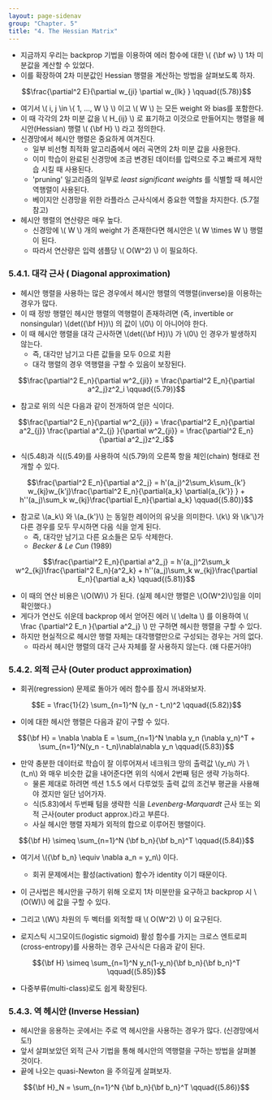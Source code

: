 ```yaml
---
layout: page-sidenav
group: "Chapter. 5"
title: "4. The Hessian Matrix"
---
```


- 지금까지 우리는 backprop 기법을 이용하여 에러 함수에 대한 \\( {\bf w} \\) 1차 미분값을 계산할 수 있었다.
- 이를 확장하여 2차 미분값인 Hessian 행렬을 계산하는 방법을 살펴보도록 하자.

$$\frac{\partial^2 E}{\partial w_{ji} \partial w_{lk} } \qquad{(5.78)}$$

- 여기서 \\( i, j \in \\\{ 1, ..., W \\\} \\) 이고 \\( W \\) 는 모든 weight 와 bias를 포함한다.
- 이 때 각각의 2차 미분 값을 \\( H_{ij} \\) 로 표기하고 이것으로 만들어지는 행렬을 헤시안(Hessian) 행렬 \\( {\bf H} \\) 라고 정의한다.
- 신경망에서 헤시안 행렬은 중요하게 여겨진다.
    - 일부 비선형 최적화 알고리즘에서 에러 곡면의 2차 미분 값을 사용한다.
    - 이미 학습이 완료된 신경망에 조금 변경된 데이터를 입력으로 주고 빠르게 재학습 시킬 때 사용된다.
    - 'pruning' 일고리즘의 일부로 *least significant weights* 를 식별할 때 헤시안 역행렬이 사용된다.
    - 베이지안 신경망을 위한 라플라스 근사식에서 중요한 역할을 차지한다. (5.7절 참고)
- 헤시안 행렬의 연산량은 매우 높다.
    - 신경망에 \\( W \\) 개의 weight 가 존재한다면 헤시안은 \\( W \times W \\) 행렬이 된다.
    - 따라서 연산량은 입력 샘플당 \\( O(W^2) \\) 이 필요하다.

### 5.4.1. 대각 근사 ( Diagonal approximation)

- 헤시안 행렬을 사용하는 많은 경우에서 헤시안 행렬의 역행렬(inverse)을 이용하는 경우가 많다.
- 이 때 정방 행렬인 헤시안 행렬의 역행렬이 존재하려면 (즉, invertible or nonsingular) \\(det({\bf H})\\) 의 값이 \\(0\\) 이 아니어야 한다.
- 이 때 헤시안 행렬을 대각 근사하면 \\(det({\bf H})\\) 가 \\(0\\) 인 경우가 발생하지 않는다.
    - 즉, 대각만 남기고 다른 값들을 모두 0으로 치환
    - 대각 행렬의 경우 역행렬을 구할 수 있음이 보장된다.

$$\frac{\partial^2 E_n}{\partial w^2_{ji}} = \frac{\partial^2 E_n}{\partial a^2_j}z^2_i \qquad{(5.79)}$$

- 참고로 위의 식은 다음과 같이 전개하여 얻은 식이다.

$$\frac{\partial^2 E_n}{\partial w^2_{ji}} = \frac{\partial^2 E_n}{\partial a^2_{j}} \frac{\partial a^2_{j} }{\partial w^2_{ji}} = \frac{\partial^2 E_n}{\partial a^2_j}z^2_i$$


- 식(5.48)과 식((5.49)를 사용하여 식(5.79)의 오른쪽 항을 체인(chain) 형태로 전개할 수 있다.

$$\frac{\partial^2 E_n}{\partial a^2_j} = h'(a_j)^2\sum_k\sum_{k'} w_{kj}w_{k'j}\frac{\partial^2 E_n}{\partial{a_k} \partial{a_{k'}} } + h''(a_j)\sum_k w_{kj}\frac{\partial E_n}{\partial a_k} \qquad{(5.80)}$$

- 참고로 \\(a_k\\) 와 \\(a_{k'}\\) 는 동일한 레이어의 유닛을 의미한다. \\(k\\) 와 \\(k'\\)가 다른 경우를 모두 무시하면 다음 식을 얻게 된다.
    - 즉, 대각만 남기고 다른 요소들은 모두 삭제한다.
    - *Becker & Le Cun* (1989)

$$\frac{\partial^2 E_n}{\partial a^2_j} = h'(a_j)^2\sum_k w^2_{kj}\frac{\partial^2 E_n}{a^2_k} + h''(a_j)\sum_k w_{kj}\frac{\partial E_n}{\partial a_k} \qquad{(5.81)}$$

- 이 때의 연산 비용은 \\(O(W)\\) 가 된다. (실제 헤시안 행렬은 \\(O(W^2)\\)임을 이미 확인했다.)
- 게다가 연산도 쉬운데 backprop 에서 얻어진 에러 \\( \delta \\) 를 이용하여 \\( \frac {\partial^2 E\_n }{\partial a^2\_j} \\) 만 구하면 헤시한 행렬을 구할 수 있다.
- 하지만 현실적으로 헤시안 행렬 자체는 대각행렬만으로 구성되는 경우는 거의 없다.
    - 따라서 헤시안 행렬의 대각 근사 자체를 잘 사용하지 않는다. (왜 다룬거야!)

### 5.4.2. 외적 근사 (Outer product approximation)

- 회귀(regression) 문제로 돌아가 에러 함수를 잠시 꺼내와보자.

$$E = \frac{1}{2} \sum_{n=1}^N (y_n - t_n)^2 \qquad{(5.82)}$$

- 이에 대한 헤시안 행렬은 다음과 같이 구할 수 있다.

$${\bf H} = \nabla \nabla E = \sum_{n=1}^N \nabla y_n (\nabla y_n)^T + \sum_{n=1}^N(y_n - t_n)\nabla\nabla y_n \qquad{(5.83)}$$

- 만약 충분한 데이터로 학습이 잘 이루어져서 네크워크 망의 출력값 \\(y_n\\) 가 \\(t_n\\) 와 매우 비슷한 값을 내어준다면 위의 식에서 2번째 텀은 생략 가능하다.
    - 물론 제대로 하려면 섹션 1.5.5 에서 다루었듯 출력 값의 조건부 평균을 사용해야 겠지만 일단 넘어가자.
    - 식(5.83)에서 두번째 텀을 생략한 식을 *Levenberg-Marquardt* 근사 또는 외적 근사(outer product approx.)라고 부른다.
    - 사실 헤시안 행렬 자체가 외적의 합으로 이루어진 행렬이다.

$${\bf H} \simeq \sum_{n=1}^N {\bf b_n}{\bf b_n}^T \qquad{(5.84)}$$

- 여기서 \\({\bf b_n} \equiv \nabla a\_n = y\_n\\) 이다.
    - 회귀 문제에서는 활성(activation) 함수가 identity 이기 때문이다.

- 이 근사법은 헤시안을 구하기 위해 오로지 1차 미분만을 요구하고 backprop 시 \\(O(W)\\) 에 값을 구할 수 있다.
- 그리고 \\(W\\) 차원의 두 벡터를 외적할 때 \\( O(W^2) \\) 이 요구된다.

- 로지스틱 시그모이드(logistic sigmoid) 활성 함수를 가지는 크로스 엔트로피(cross-entropy)를  사용하는 경우 근사식은 다음과 같이 된다.

$${\bf H} \simeq \sum_{n=1}^N y_n(1-y_n){\bf b_n}{\bf b_n}^T \qquad{(5.85)}$$

- 다중부류(multi-class)로도 쉽게 확장된다.

### 5.4.3. 역 헤시안 (Inverse Hessian)

- 헤시안을 응용하는 곳에서는 주로 역 헤시안을 사용하는 경우가 많다. (신경망에서도!)
- 앞서 살펴보았던 외적 근사 기법을 통해 헤시안의 역행렬을 구하는 방법을 살펴볼 것이다.
- 끝에 나오는 quasi-Newton 을 주의깊게 살펴보자.

$${\bf H}_N = \sum_{n=1}^N {\bf b_n}{\bf b_n}^T \qquad{(5.86)}$$








